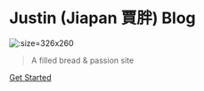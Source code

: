 # Justin (Jiapan 賈胖) Blog

<!-- * :bread: -->

![](https://blog.jiapan.tw/assets/logo-tou.png ':size=326x260')
<!-- ![](https://blog.jiapan.tw/assets/qrcode.gif ':size=200px') -->

> A filled bread & passion site

<!-- [GitHub](https://github.com/justintien/blog/) -->
[Get Started](#justin-jiapan-賈胖-的-blog)
